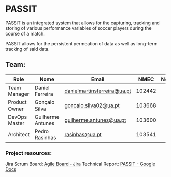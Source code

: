 

# PASSIT

PASSIT is an integrated system that allows for the capturing, tracking and storing of various performance variables of soccer players during the course of a match.

PASSIT allows for the persistent permeation of data as well as long-term tracking of said data.

## Team:

| Role          | Nome              | **Email**                   | NMEC   |Nota|
| ------------- | ----------------- | --------------------------- | ------ |--:|
| Team Manager  | Daniel Ferreira   | danielmartinsferreira@ua.pt | 102442 |17|
| Product Owner | Gonçalo Silva     | goncalo.silva02@ua.pt       | 103668 |13|
| DevOps Master | Guilherme Antunes | guilherme.antunes@ua.pt     | 103600 |17|
| Architect     | Pedro Rasinhas    | rasinhas@ua.pt              | 103541 |16|

### Project resources:

Jira Scrum Board: [Agile Board - Jira](https://passit.atlassian.net/jira/software/projects/PSIT/boards/1)
Technical Report: [PASSIT - Google Docs](https://docs.google.com/document/d/1N7DVuRYFb0eGOUOUquHZEQLNshSghLvL9xRxSQFIoeg/edit?usp=sharing)
